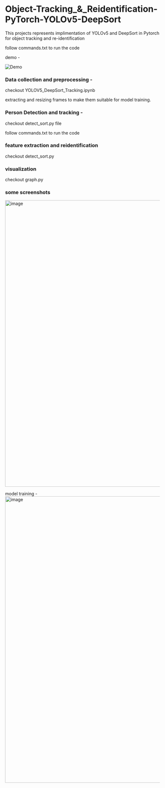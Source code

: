 # Object-Tracking_&_Reidentification-PyTorch-YOLOv5-DeepSort

This projects represents implimentation of YOLOv5 and DeepSort in Pytorch for object tracking and re-identification 

follow commands.txt to run the code

demo - 

![Demo](img.gif)

### Data collection and preprocessing - 

checkout YOLOV5_DeepSort_Tracking.ipynb

extracting and resizing frames to make them suitable for model training.

### Person Detection and tracking - 

checkout detect_sort.py file

follow commands.txt to run the code

### feature extraction and reidentification

checkout detect_sort.py

### visualization

checkout graph.py


### some screenshots

<img width="933" alt="image" src="https://github.com/shivam-gupta12/Person-Re-identification-using-CCTV-Footage/assets/109721120/5f2e6761-9259-47fc-bc25-06698430bb79">

model training - <img width="933" alt="image" src="https://github.com/shivam-gupta12/Person-Re-identification-using-CCTV-Footage/assets/109721120/25bb35e6-92cf-4cc6-bb6b-e57acd521d54">








